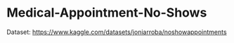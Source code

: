# Medical-Appointment-No-Shows

Dataset: https://www.kaggle.com/datasets/joniarroba/noshowappointments
